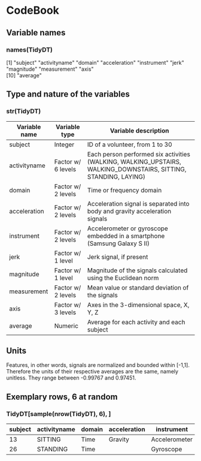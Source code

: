 # CodeBook 

## Variable names 

### names(TidyDT)

[1] "subject"      "activityname" "domain"       "acceleration" "instrument"   "jerk"         "magnitude"    "measurement"  "axis"        
[10] "average" 

## Type and nature of the variables 

### str(TidyDT) 

Variable name | Variable type | Variable description 
------------- | --------------| --------------------
subject | Integer | ID of a volunteer, from 1 to 30
activityname | Factor w/ 6 levels | Each person performed six activities (WALKING, WALKING_UPSTAIRS, WALKING_DOWNSTAIRS, SITTING, STANDING, LAYING)
domain | Factor w/ 2 levels | Time or frequency domain
acceleration | Factor w/ 2 levels | Acceleration signal is separated into body and gravity acceleration signals
instrument | Factor w/ 2 levels | Accelerometer or gyroscope embedded in a smartphone (Samsung Galaxy S II)
jerk | Factor w/ 1 level | Jerk signal, if present
magnitude | Factor w/ 1 level | Magnitude of the signals calculated using the Euclidean norm
measurement | Factor w/ 2 levels | Mean value or standard deviation of the signals 
axis | Factor w/ 3 levels | Axes in the 3-dimensional space, X, Y, Z
average | Numeric | Average for each activity and each subject

## Units 
Features, in other words, signals are normalized and bounded within [-1,1]. Therefore the units of their respective averages are the same, namely unitless. They range between -0.99767 and 0.97451. 

## Exemplary rows, 6 at random 

### TidyDT[sample(nrow(TidyDT), 6), ]

subject | activityname | domain | acceleration | instrument | jerk | magnitude | measurement | axis | average
------- | ------------ | ------ | ------------ | ---------- | ---- | --------- | ----------- | ---- | -------
13 | SITTING | Time | Gravity | Accelerometer | <NA> | <NA> | Mean | Z | 0.07577739
26 | STANDING | Time | <NA> | Gyroscope | Jerk | Magnitude | Mean | <NA> | -0.98854483
